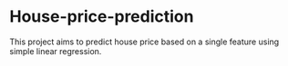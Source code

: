 # House-price-prediction
This project aims to predict house price based on a single feature using simple linear regression.
